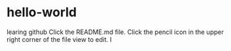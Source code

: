 # hello-world
learing github
Click the README.md file.
Click the  pencil icon in the upper right corner of the file view to edit.
I
